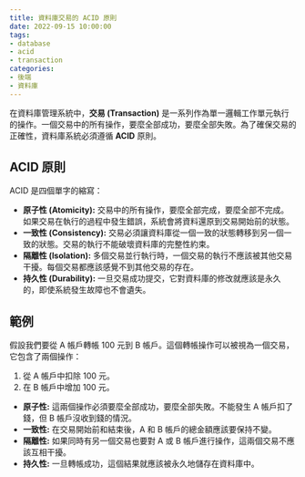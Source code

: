 ```yaml
---
title: 資料庫交易的 ACID 原則
date: 2022-09-15 10:00:00
tags:
- database
- acid
- transaction
categories:
- 後端
- 資料庫
---
```


在資料庫管理系統中，**交易 (Transaction)** 是一系列作為單一邏輯工作單元執行的操作。一個交易中的所有操作，要麼全部成功，要麼全部失敗。為了確保交易的正確性，資料庫系統必須遵循 **ACID** 原則。

## ACID 原則

ACID 是四個單字的縮寫：

-   **原子性 (Atomicity):** 交易中的所有操作，要麼全部完成，要麼全部不完成。如果交易在執行的過程中發生錯誤，系統會將資料還原到交易開始前的狀態。
-   **一致性 (Consistency):** 交易必須讓資料庫從一個一致的狀態轉移到另一個一致的狀態。交易的執行不能破壞資料庫的完整性約束。
-   **隔離性 (Isolation):** 多個交易並行執行時，一個交易的執行不應該被其他交易干擾。每個交易都應該感覺不到其他交易的存在。
-   **持久性 (Durability):** 一旦交易成功提交，它對資料庫的修改就應該是永久的，即使系統發生故障也不會遺失。

## 範例

假設我們要從 A 帳戶轉帳 100 元到 B 帳戶。這個轉帳操作可以被視為一個交易，它包含了兩個操作：

1.  從 A 帳戶中扣除 100 元。
2.  在 B 帳戶中增加 100 元。

-   **原子性:** 這兩個操作必須要麼全部成功，要麼全部失敗。不能發生 A 帳戶扣了錢，但 B 帳戶沒收到錢的情況。
-   **一致性:** 在交易開始前和結束後，A 和 B 帳戶的總金額應該要保持不變。
-   **隔離性:** 如果同時有另一個交易也要對 A 或 B 帳戶進行操作，這兩個交易不應該互相干擾。
-   **持久性:** 一旦轉帳成功，這個結果就應該被永久地儲存在資料庫中。